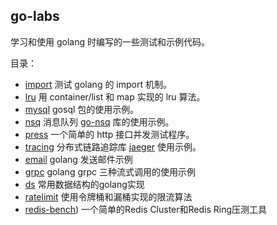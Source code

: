 ## go-labs

学习和使用 golang 时编写的一些测试和示例代码。

目录：

* [import](https://github.com/howoii/go-labs/tree/main/import)
  测试 golang 的 import 机制。
* [lru](https://github.com/howoii/go-labs/tree/main/lru)
  用 container/list 和 map 实现的 lru 算法。
* [mysql](https://github.com/howoii/go-labs/tree/main/mysql)
  gosql 包的使用示例。
* [nsq](https://github.com/howoii/go-labs/tree/main/nsq)
  消息队列 [go-nsq](https://github.com/nsqio/go-nsq) 库的使用示例。
* [press](https://github.com/howoii/go-labs/tree/main/press)
  一个简单的 http 接口并发测试程序。
* [tracing](https://github.com/howoii/go-labs/tree/main/tracing)
  分布式链路追踪库 [jaeger](https://github.com/jaegertracing/jaeger) 使用示例。
* [email](https://github.com/howoii/go-labs/tree/main/email)
  golang 发送邮件示例
* [grpc](https://github.com/howoii/go-labs/tree/main/grpc)
  golang grpc 三种流式调用的使用示例
* [ds](https://github.com/howoii/go-labs/tree/main/ds)
  常用数据结构的golang实现
* [ratelimit](https://github.com/howoii/go-labs/tree/main/ratelimit)
  使用令牌桶和漏桶实现的限流算法
* [redis-bench](https://github.com/howoii/go-labs/tree/main/redis-bench))
  一个简单的Redis Cluster和Redis Ring压测工具